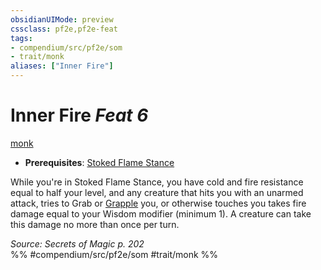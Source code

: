 ```yaml
---
obsidianUIMode: preview
cssclass: pf2e,pf2e-feat
tags:
- compendium/src/pf2e/som
- trait/monk
aliases: ["Inner Fire"]
---
```

# Inner Fire  *Feat 6*  
[monk](/rules/traits/monk.md)  

- **Prerequisites**: [Stoked Flame Stance](/compendium/feats/stoked-flame-stance-som.md)

While you're in Stoked Flame Stance, you have cold and fire resistance equal to half your level, and any creature that hits you with an unarmed attack, tries to Grab or [Grapple](/rules/actions/grapple.md) you, or otherwise touches you takes fire damage equal to your Wisdom modifier (minimum 1). A creature can take this damage no more than once per turn.

*Source: Secrets of Magic p. 202*  
%% #compendium/src/pf2e/som #trait/monk %%